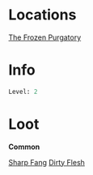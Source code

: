 <!-- TITLE: an icy prowler -->

# Locations
[The Frozen Purgatory](the-frozen-purgatory)

# Info

```perl
Level: 2
```


# Loot

**Common**

[Sharp Fang](sharp-fang)
[Dirty Flesh](dirty-flesh)